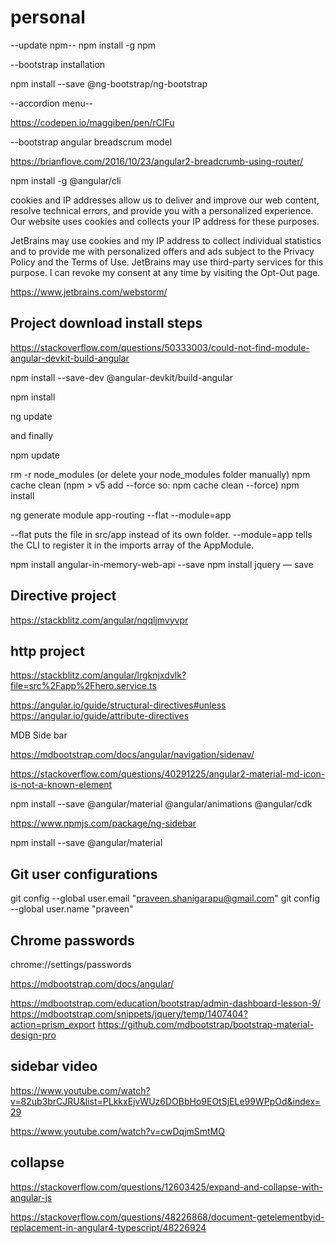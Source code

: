 # personal
--update npm--
npm install -g npm


--bootstrap installation

npm install --save @ng-bootstrap/ng-bootstrap

--accordion menu--

https://codepen.io/maggiben/pen/rCIFu

--bootstrap angular breadscrum model

https://brianflove.com/2016/10/23/angular2-breadcrumb-using-router/

npm install -g @angular/cli



cookies and IP addresses allow us to deliver and improve our web content, resolve technical errors, and provide you with a personalized experience. Our website uses cookies and collects your IP address for these purposes.

JetBrains may use cookies and my IP address to
collect individual statistics and to provide me with
personalized offers and ads subject to the Privacy
Policy and the Terms of Use. JetBrains may use
third-party services for this purpose. I can revoke
my consent at any time by visiting the Opt-Out page.


https://www.jetbrains.com/webstorm/

Project download install steps
-------------------------------

https://stackoverflow.com/questions/50333003/could-not-find-module-angular-devkit-build-angular

npm install --save-dev @angular-devkit/build-angular

npm install

ng update

and finally

npm update

rm -r node_modules (or delete your node_modules folder manually)
npm cache clean (npm > v5 add --force so: npm cache clean --force)
npm install

ng generate module app-routing --flat --module=app

--flat puts the file in src/app instead of its own folder.
--module=app tells the CLI to register it in the imports array of the AppModule.

npm install angular-in-memory-web-api --save
npm install jquery — save

Directive project
------------------
https://stackblitz.com/angular/nqqljmvyvpr


http project
-------------

https://stackblitz.com/angular/lrgknjxdvlk?file=src%2Fapp%2Fhero.service.ts

https://angular.io/guide/structural-directives#unless
https://angular.io/guide/attribute-directives


MDB Side bar

https://mdbootstrap.com/docs/angular/navigation/sidenav/

https://stackoverflow.com/questions/40291225/angular2-material-md-icon-is-not-a-known-element

npm install --save @angular/material @angular/animations @angular/cdk

https://www.npmjs.com/package/ng-sidebar


npm install --save @angular/material

Git user configurations
------------------------

  git config --global user.email "praveen.shanigarapu@gmail.com"
  git config --global user.name "praveen"
  
  
  Chrome passwords
  -----------------
  
  chrome://settings/passwords
  
  https://mdbootstrap.com/docs/angular/
  
  https://mdbootstrap.com/education/bootstrap/admin-dashboard-lesson-9/
  https://mdbootstrap.com/snippets/jquery/temp/1407404?action=prism_export
  https://github.com/mdbootstrap/bootstrap-material-design-pro


sidebar video
--------------

https://www.youtube.com/watch?v=82ub3brCJRU&list=PLkkxEjvWUz6DOBbHo9EOtSjELe99WPpOd&index=29

https://www.youtube.com/watch?v=cwDqjmSmtMQ

collapse 
--------
https://stackoverflow.com/questions/12603425/expand-and-collapse-with-angular-js

https://stackoverflow.com/questions/48226868/document-getelementbyid-replacement-in-angular4-typescript/48226924


